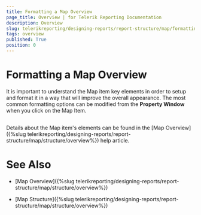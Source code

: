 ```yaml
---
title: Formatting a Map Overview
page_title: Overview | for Telerik Reporting Documentation
description: Overview
slug: telerikreporting/designing-reports/report-structure/map/formatting-a-map/overview
tags: overview
published: True
position: 0
---
```


# Formatting a Map Overview



It is important to understand the Map item key elements in order to setup and format it in a way that will improve the overall appearance.
        The most common formatting options can be modified from the __Property Window__ when you click on the Map Item.
      

## 

Details about the Map item's elements can be found in the [Map Overview]({%slug telerikreporting/designing-reports/report-structure/map/structure/overview%}) help article.
        

# See Also


 * [Map Overview]({%slug telerikreporting/designing-reports/report-structure/map/structure/overview%})

 * [Map Structure]({%slug telerikreporting/designing-reports/report-structure/map/structure/overview%})
